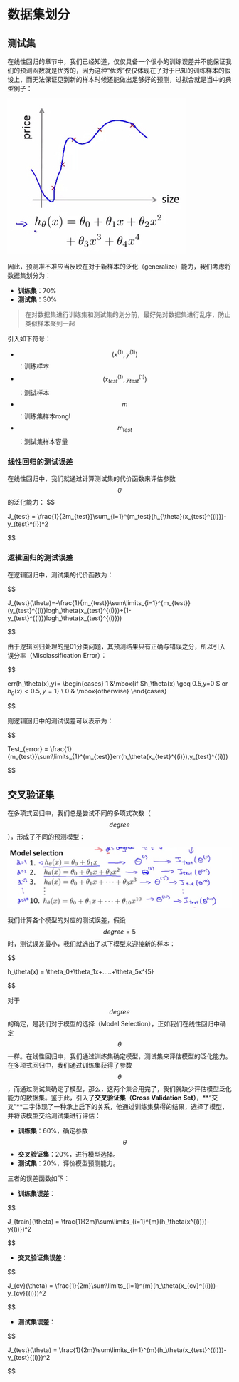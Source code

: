 数据集划分
=============

测试集
---------

在线性回归的章节中，我们已经知道，仅仅具备一个很小的训练误差并不能保证我们的预测函数就是优秀的，因为这种“优秀”仅仅体现在了对于已知的训练样本的假设上，而无法保证见到新的样本时候还能做出足够好的预测，过拟合就是当中的典型例子：

![过拟合](../attachments/过拟合.jpg)

因此，预测准不准应当反映在对于新样本的泛化（generalize）能力，我们考虑将数据集划分为：

- **训练集**：70%
- **测试集**：30%

> 在对数据集进行训练集和测试集的划分前，最好先对数据集进行乱序，防止类似样本聚到一起

引入如下符号：

- $$(x^{(1)},y^{(1)})$$：训练样本
- $$(x_{test}^{(1)},y_{test}^{(1)})$$：测试样本
- $$m$$：训练集样本rongl
- $$m_{test}$$：测试集样本容量

### 线性回归的测试误差

在线性回归中，我们就通过计算测试集的代价函数来评估参数$$\theta$$的泛化能力：
$$

J_{test} = \frac{1}{2m_{test}}\sum_{i=1}^{m_test}(h_{\theta}(x_{test}^{(i)})-y_{test}^{i})^2

$$

### 逻辑回归的测试误差

在逻辑回归中，测试集的代价函数为：

$$

J_{test}(\theta)=-\frac{1}{m_{test}}\sum\limits_{i=1}^{m_{test}}(y_{test}^{(i)}logh_\theta(x_{test}^{(i)})+(1-y_{test}^{(i)})logh_\theta(x_{test}^{(i)}))

$$

由于逻辑回归处理的是01分类问题，其预测结果只有正确与错误之分，所以引入误分率（Misclassification Error）：

$$

err(h_\theta(x),y)=
\begin{cases} 1 &\mbox{if $h_\theta(x) \geq 0.5,y=0 $ or $h_\theta(x) \lt 0.5,y=1$} \\
0 & \mbox{otherwise}
\end{cases}

$$

则逻辑回归中的测试误差可以表示为：

$$

Test_{error} = \frac{1}{m_{test}}\sum\limits_{1}^{m_{test}}err(h_\theta(x_{test}^{(i)}),y_{test}^{(i)})

$$

交叉验证集
---------------

在多项式回归中，我们总是尝试不同的多项式次数（$$degree$$），形成了不同的预测模型：

![不同的预测模型](../attachments/不同的预测模型.jpg)

我们计算各个模型的对应的测试误差，假设$$degree=5$$时，测试误差最小，我们就选出了以下模型来迎接新的样本：

$$

h_\theta(x) = \theta_0+\theta_1x+.....+\theta_5x^{5}

$$

对于$$degree$$的确定，是我们对于模型的选择（Model Selection），正如我们在线性回归中确定$$\theta$$一样。在线性回归中，我们通过训练集确定模型，测试集来评估模型的泛化能力。在多项式回归中，我们通过训练集获得了参数$$\theta$$，而通过测试集确定了模型，那么，这两个集合用完了，我们就缺少评估模型泛化能力的数据集。鉴于此，引入了**交叉验证集（Cross Validation Set）**，**“交叉”**二字体现了一种承上启下的关系，他通过训练集获得的结果，选择了模型，并将该模型交给测试集进行评估：

- **训练集**：60%，确定参数$$\theta$$
- **交叉验证集**：20%，进行模型选择。
- **测试集**：20%，评价模型预测能力。

三者的误差函数如下：

- **训练集误差**：

$$

J_{train}(\theta) = \frac{1}{2m}\sum\limits_{i=1}^{m}(h_\theta(x^{(i)})-y{(i)})^2

$$

- **交叉验证集误差**：

$$

J_{cv}(\theta) = \frac{1}{2m}\sum\limits_{i=1}^{m}(h_\theta(x_{cv}^{(i)})-y_{cv}{(i)})^2

$$

- **测试集误差**：

$$

J_{test}(\theta) = \frac{1}{2m}\sum\limits_{i=1}^{m}(h_\theta(x_{test}^{(i)})-y_{test}{(i)})^2

$$
